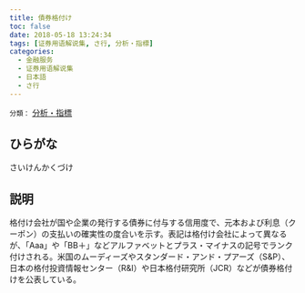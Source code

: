 ```yaml
---
title: 債券格付け
toc: false
date: 2018-05-18 13:24:34
tags: [证券用语解说集, さ行, 分析・指標]
categories:
  - 金融服务
  - 证券用语解说集
  - 日本語
  - さ行
---
```


`分類：` [分析・指標](/tags/分析・指標/)

## ひらがな

さいけんかくづけ

## 説明

格付け会社が国や企業の発行する債券に付与する信用度で、元本および利息（クーポン）の支払いの確実性の度合いを示す。表記は格付け会社によって異なるが、「Aaa」や「BB＋」などアルファベットとプラス・マイナスの記号でランク付けされる。米国のムーディーズやスタンダード・アンド・プアーズ（S&P）、日本の格付投資情報センター（R&I）や日本格付研究所（JCR）などが債券格付けを公表している。
